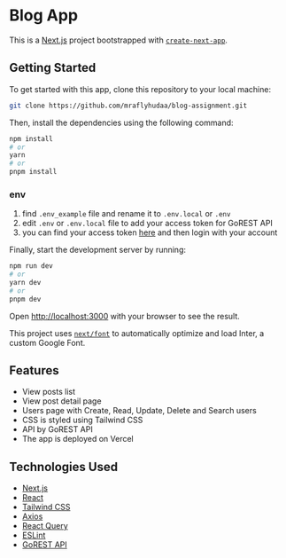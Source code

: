 # Blog App

This is a [Next.js](https://nextjs.org/) project bootstrapped with [`create-next-app`](https://github.com/vercel/next.js/tree/canary/packages/create-next-app).

## Getting Started

To get started with this app, clone this repository to your local machine:

```bash
git clone https://github.com/mraflyhudaa/blog-assignment.git
```

Then, install the dependencies using the following command:

```bash
npm install
# or
yarn
# or
pnpm install
```

### env

1. find `.env_example` file and rename it to `.env.local` or `.env`
2. edit `.env` or `.env.local` file to add your access token for GoREST API
3. you can find your access token [here](https://gorest.co.in/consumer/login) and then login with your account

Finally, start the development server by running:

```bash
npm run dev
# or
yarn dev
# or
pnpm dev
```

Open [http://localhost:3000](http://localhost:3000) with your browser to see the result.

This project uses [`next/font`](https://nextjs.org/docs/basic-features/font-optimization) to automatically optimize and load Inter, a custom Google Font.

## Features

- View posts list
- View post detail page
- Users page with Create, Read, Update, Delete and Search users
- CSS is styled using Tailwind CSS
- API by GoREST API
- The app is deployed on Vercel

## Technologies Used

- [Next.js](https://nextjs.org/docs)
- [React](https://reactjs.org/docs/getting-started.html)
- [Tailwind CSS](https://tailwindcss.com/docs/installation)
- [Axios](https://axios-http.com/docs/intro)
- [React Query](https://tanstack.com/query/latest/docs/react/overview)
- [ESLint](https://eslint.org/docs/latest/use/getting-started)
- [GoREST API](https://gorest.co.in/)
